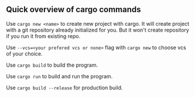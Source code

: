 ## Quick overview of cargo commands

Use `cargo new <name>` to create new project with cargo. It will create project with a git repository already initialized for you. But it won't create repository if you run it from existing repo.

Use `--vcs=<your prefered vcs or none>` flag with `cargo new` to choose vcs of your choice.

Use `cargo build` to build the program.

Use `cargo run` to build and run the program.

Use `cargo build --release` for production build.


